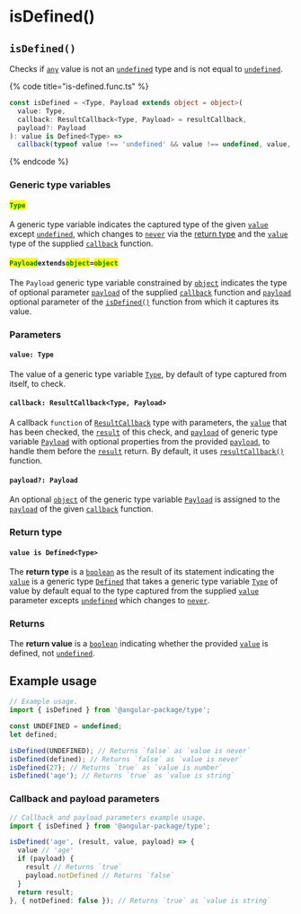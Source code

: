 # isDefined()

## `isDefined()`

Checks if [`any`](https://www.typescriptlang.org/docs/handbook/2/everyday-types.html#any) value is not an [`undefined`](https://developer.mozilla.org/en-US/docs/Glossary/undefined) type and is not equal to [`undefined`](https://developer.mozilla.org/en-US/docs/Glossary/undefined).

{% code title="is-defined.func.ts" %}
```typescript
const isDefined = <Type, Payload extends object = object>(
  value: Type,
  callback: ResultCallback<Type, Payload> = resultCallback,
  payload?: Payload
): value is Defined<Type> =>
  callback(typeof value !== 'undefined' && value !== undefined, value, payload);
```
{% endcode %}

### Generic type variables

#### <mark style="color:green;">**`Type`**</mark>

A generic type variable indicates the captured type of the given [`value`](isdefined.md#value-type) except [`undefined`](https://www.typescriptlang.org/docs/handbook/basic-types.html#null-and-undefined), which changes to [`never`](https://www.typescriptlang.org/docs/handbook/basic-types.html#never) via the [return type](isdefined.md#return-type) and the [`value`](../types/resultcallback.md#value-value) type of the supplied [`callback`](isdefined.md#callback-resultcallback-less-than-type-payload-greater-than) function.&#x20;

#### <mark style="color:green;">**`Payload`**</mark>**`extends`**<mark style="color:green;">**`object`**</mark>**`=`**<mark style="color:green;">**`object`**</mark>

The `Payload` generic type variable constrained by [`object`](https://www.typescriptlang.org/docs/handbook/basic-types.html#object) indicates the type of optional parameter [`payload`](../types/resultcallback.md#payload-payload) of the supplied [`callback`](isdefined.md#callback-resultcallback-less-than-type-payload-greater-than) function and [`payload`](isdefined.md#payload-payload) optional parameter of the [`isDefined()`](isdefined.md#isdefined) function from which it captures its value.

### Parameters

#### `value: Type`

The value of a generic type variable [`Type`](isdefined.md#type), by default of type captured from itself, to check.

#### `callback: ResultCallback<Type, Payload>`

A callback `function` of [`ResultCallback`](../types/resultcallback.md) type with parameters, the [`value`](isdefined.md#value-any) that has been checked, the [`result`](../types/resultcallback.md#result-boolean) of this check, and [`payload`](../types/resultcallback.md#payload-payload) of generic type variable [`Payload`](isdefined.md#payloadextendsobject-object) with optional properties from the provided [`payload`](isdefined.md#payload-payload), to handle them before the [`result`](../types/resultcallback.md#result-boolean) return. By default, it uses [`resultCallback()`](../helper/resultcallback.md) function.

#### `payload?: Payload`

An optional [`object`](https://developer.mozilla.org/en-US/docs/Web/JavaScript/Reference/Global\_Objects/Object) of the generic type variable [`Payload`](isdefined.md#payloadextendsobject-object) is assigned to the [`payload`](../types/resultcallback.md#payload-payload) of the given [`callback`](isdefined.md#callback-resultcallback-less-than-type-payload-greater-than) function.

### Return type

#### `value is Defined<Type>`

The **return type** is a [`boolean`](https://www.typescriptlang.org/docs/handbook/basic-types.html#boolean) as the result of its statement indicating the [`value`](isdefined.md#value-type) is a generic type [`Defined`](../types/defined.md) that takes a generic type variable [`Type`](isdefined.md#type) of value by default equal to the type captured from the supplied [`value`](isdefined.md#value-type) parameter excepts [`undefined`](https://www.typescriptlang.org/docs/handbook/basic-types.html#null-and-undefined) which changes to [`never`](https://www.typescriptlang.org/docs/handbook/basic-types.html#never).

### Returns

The **return value** is a [`boolean`](https://developer.mozilla.org/en-US/docs/Web/JavaScript/Reference/Global\_Objects/Boolean) indicating whether the provided [`value`](isdefined.md#value-type) is defined, not [`undefined`](https://developer.mozilla.org/en-US/docs/Glossary/undefined).

## Example usage

```typescript
// Example usage.
import { isDefined } from '@angular-package/type';

const UNDEFINED = undefined;
let defined;

isDefined(UNDEFINED); // Returns `false` as `value is never`
isDefined(defined); // Returns `false` as `value is never`
isDefined(27); // Returns `true` as `value is number`
isDefined('age'); // Returns `true` as `value is string`
```

### Callback and payload parameters

```typescript
// Callback and payload parameters example usage.
import { isDefined } from '@angular-package/type';

isDefined('age', (result, value, payload) => {
  value // 'age'
  if (payload) {
    result // Returns `true`
    payload.notDefined // Returns `false`
  }
  return result;
}, { notDefined: false }); // Returns `true` as `value is string`
```

